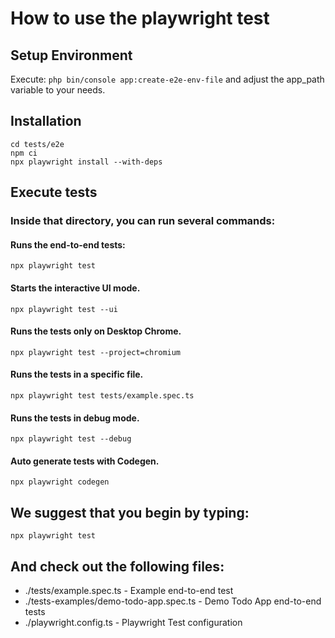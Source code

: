 # How to use the playwright test

## Setup Environment
Execute: `php bin/console app:create-e2e-env-file` and adjust the app_path variable to your needs.

## Installation

    cd tests/e2e
    npm ci
    npx playwright install --with-deps

## Execute tests
### Inside that directory, you can run several commands:

#### Runs the end-to-end tests:
`npx playwright test`


#### Starts the interactive UI mode.
`npx playwright test --ui`


#### Runs the tests only on Desktop Chrome.
`npx playwright test --project=chromium`


#### Runs the tests in a specific file.
`npx playwright test tests/example.spec.ts`


#### Runs the tests in debug mode.
`npx playwright test --debug`


#### Auto generate tests with Codegen.
`npx playwright codegen`

## We suggest that you begin by typing:

    npx playwright test

## And check out the following files:
- ./tests/example.spec.ts - Example end-to-end test
- ./tests-examples/demo-todo-app.spec.ts - Demo Todo App end-to-end tests
- ./playwright.config.ts - Playwright Test configuration
